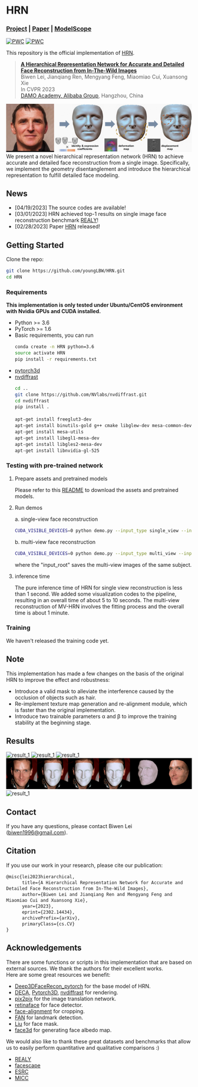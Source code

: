 # HRN

### [Project](https://younglbw.github.io/HRN-homepage/) | [Paper](https://arxiv.org/abs/2302.14434) | [ModelScope](https://www.modelscope.cn/models/damo/cv_resnet50_face-reconstruction/summary)

[![PWC](https://img.shields.io/endpoint.svg?url=https://paperswithcode.com/badge/a-hierarchical-representation-network-for/3d-face-reconstruction-on-realy)](https://paperswithcode.com/sota/3d-face-reconstruction-on-realy?p=a-hierarchical-representation-network-for) [![PWC](https://img.shields.io/endpoint.svg?url=https://paperswithcode.com/badge/a-hierarchical-representation-network-for/3d-face-reconstruction-on-realy-side-view)](https://paperswithcode.com/sota/3d-face-reconstruction-on-realy-side-view?p=a-hierarchical-representation-network-for)

This repository is the official implementation of [HRN](https://arxiv.org/abs/2302.14434).


> **[A Hierarchical Representation Network for Accurate and Detailed Face Reconstruction from In-The-Wild Images](https://arxiv.org/abs/2302.14434)** </br>
> Biwen Lei, Jianqiang Ren, Mengyang Feng, Miaomiao Cui, Xuansong Xie</br>
> In CVPR 2023</br>
> [DAMO Academy, Alibaba Group](https://damo.alibaba.com), Hangzhou, China


![teaser](assets/teaser/teaser.jpg)
We present a novel hierarchical representation network (HRN) to achieve accurate and detailed face reconstruction from a single image. Specifically, we implement the geometry disentanglement and introduce the hierarchical representation to fulfill detailed face modeling.

## News

* [04/19/2023] The source codes are available!
* [03/01/2023] HRN achieved top-1 results on single image face reconstruction benchmark [REALY](https://realy3dface.com/)!
* [02/28/2023] Paper [HRN](https://arxiv.org/abs/2302.14434) released!

## Getting Started
Clone the repo:
  ```bash
  git clone https://github.com/youngLBW/HRN.git
  cd HRN
  ```  

### Requirements
**This implementation is only tested under Ubuntu/CentOS environment with Nvidia GPUs and CUDA installed.**

* Python >= 3.6
* PyTorch >= 1.6
* Basic requirements, you can run 
  ```bash
  conda create -n HRN python=3.6
  source activate HRN
  pip install -r requirements.txt
  ```
* [pytorch3d](https://github.com/facebookresearch/pytorch3d/blob/main/INSTALL.md)
* [nvdiffrast](https://nvlabs.github.io/nvdiffrast/#installation)
  ```bash
  cd ..
  git clone https://github.com/NVlabs/nvdiffrast.git
  cd nvdiffrast
  pip install .
  
  apt-get install freeglut3-dev
  apt-get install binutils-gold g++ cmake libglew-dev mesa-common-dev build-essential libglew1.5-dev libglm-dev
  apt-get install mesa-utils
  apt-get install libegl1-mesa-dev 
  apt-get install libgles2-mesa-dev
  apt-get install libnvidia-gl-525
  ```

### Testing with pre-trained network
1. Prepare assets and pretrained models
   
    Please refer to this [README](https://github.com/youngLBW/HRN/blob/main/assets/README.md) to download the assets and pretrained models.


2. Run demos
   
    a. single-view face reconstruction 
    ```bash
    CUDA_VISIBLE_DEVICES=0 python demo.py --input_type single_view --input_root ./assets/examples/single_view_image --output_root ./assets/examples/single_view_image_results
    ```

    b. multi-view face reconstruction  
    ```bash
    CUDA_VISIBLE_DEVICES=0 python demo.py --input_type multi_view --input_root ./assets/examples/multi_view_images --output_root ./assets/examples/multi_view_image_results
    ```   
    where the "input_root" saves the multi-view images of the same subject. 
 

3. inference time
   
    The pure inference time of HRN for single view reconstruction is less than 1 second. We added some visualization codes to the pipeline, resulting in an overall time of about 5 to 10 seconds. The multi-view reconstruction of MV-HRN involves the fitting process and the overall time is about 1 minute.

### Training
We haven't released the training code yet.

## Note
This implementation has made a few changes on the basis of the original HRN to improve the effect and robustness:

- Introduce a valid mask to alleviate the interference caused by the occlusion of objects such as hair.
- Re-implement texture map generation and re-alignment module, which is faster than the original implementation.
- Introduce two trainable parameters α and β to improve the training stability at the beginning stage.



## Results
![result_1](assets/results/00016_0_hrn_output.gif)
![result_1](assets/results/00034_0_hrn_output.gif)
![result_1](assets/results/00133_0_hrn_output.gif)
![result_1](assets/results/00437_0_hrn_output.gif)
![result_1](assets/results/00521_0_hrn_output.gif)

## Contact
If you have any questions, please contact Biwen Lei (biwen1996@gmail.com).

## Citation
If you use our work in your research, please cite our publication:
```
@misc{lei2023hierarchical,
      title={A Hierarchical Representation Network for Accurate and Detailed Face Reconstruction from In-The-Wild Images}, 
      author={Biwen Lei and Jianqiang Ren and Mengyang Feng and Miaomiao Cui and Xuansong Xie},
      year={2023},
      eprint={2302.14434},
      archivePrefix={arXiv},
      primaryClass={cs.CV}
}
```

## Acknowledgements
There are some functions or scripts in this implementation that are based on external sources. We thank the authors for their excellent works.  
Here are some great resources we benefit:  
- [Deep3DFaceRecon_pytorch](https://github.com/sicxu/Deep3DFaceRecon_pytorch) for the base model of HRN.
- [DECA](https://pytorch3d.org/), [Pytorch3D](https://github.com/facebookresearch/pytorch3d), [nvdiffrast](https://github.com/NVlabs/nvdiffrast) for rendering.
- [pix2pix](https://github.com/junyanz/pytorch-CycleGAN-and-pix2pix) for the image translation network.
- [retinaface](https://github.com/biubug6/Pytorch_Retinaface) for face detector.
- [face-alignment](https://github.com/1adrianb/face-alignment) for cropping.
- [FAN](https://github.com/1adrianb/2D-and-3D-face-alignment) for landmark detection.
- [Liu](https://arxiv.org/abs/2004.04955) for face mask.
- [face3d](https://github.com/yfeng95/face3d) for generating face albedo map.

We would also like to thank these great datasets and benchmarks that allow us to easily perform quantitative and qualitative comparisons :)  
- [REALY](https://realy3dface.com/)
- [facescape](https://github.com/zhuhao-nju/facescape)
- [ESRC](http://pics.stir.ac.uk/ESRC/)
- [MICC](http://www.micc.unifi.it/)
